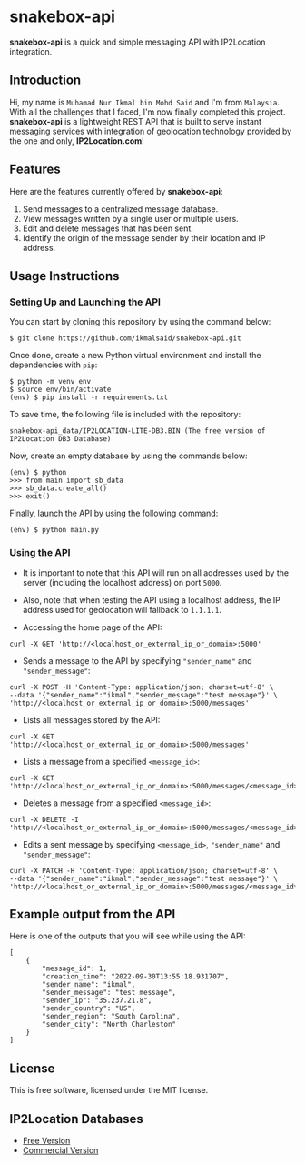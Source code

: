 # snakebox-api
**snakebox-api** is a quick and simple messaging API with IP2Location integration.

## Introduction
Hi, my name is `Muhamad Nur Ikmal bin Mohd Said` and I'm from `Malaysia`. With all the challenges that I faced, I'm now finally completed this project.
**snakebox-api** is a lightweight REST API that is built to serve instant messaging services with integration of geolocation technology
provided by the one and only, **IP2Location.com**!

## Features
Here are the features currently offered by **snakebox-api**:
1. Send messages to a centralized message database.
2. View messages written by a single user or multiple users.
3. Edit and delete messages that has been sent.
4. Identify the origin of the message sender by their location and IP address.

## Usage Instructions
### Setting Up and Launching the API
You can start by cloning this repository by using the command below:
```
$ git clone https://github.com/ikmalsaid/snakebox-api.git
```
Once done, create a new Python virtual environment and install the dependencies with `pip`:
```
$ python -m venv env
$ source env/bin/activate
(env) $ pip install -r requirements.txt
```
To save time, the following file is included with the repository:
```
snakebox-api_data/IP2LOCATION-LITE-DB3.BIN (The free version of IP2Location DB3 Database)
```
Now, create an empty database by using the commands below:
```
(env) $ python
>>> from main import sb_data
>>> sb_data.create_all()
>>> exit()
```
Finally, launch the API by using the following command:
```
(env) $ python main.py
```

### Using the API
* It is important to note that this API will run on all addresses used by the server (including the localhost address) on port `5000`.
* Also, note that when testing the API using a localhost address, the IP address used for geolocation will fallback to `1.1.1.1`.

* Accessing the home page of the API:
```
curl -X GET 'http://<localhost_or_external_ip_or_domain>:5000'
```
* Sends a message to the API by specifying `"sender_name"` and `"sender_message"`:
```
curl -X POST -H 'Content-Type: application/json; charset=utf-8' \
--data '{"sender_name":"ikmal","sender_message":"test message"}' \
'http://<localhost_or_external_ip_or_domain>:5000/messages'
```
* Lists all messages stored by the API:
```
curl -X GET 'http://<localhost_or_external_ip_or_domain>:5000/messages'
```
* Lists a message from a specified `<message_id>`:
```
curl -X GET 'http://<localhost_or_external_ip_or_domain>:5000/messages/<message_id>'
```
* Deletes a message from a specified `<message_id>`:
```
curl -X DELETE -I 'http://<localhost_or_external_ip_or_domain>:5000/messages/<message_id>'
```
* Edits a sent message by specifying `<message_id>`, `"sender_name"` and `"sender_message"`:
```
curl -X PATCH -H 'Content-Type: application/json; charset=utf-8' \
--data '{"sender_name":"ikmal","sender_message":"test message"}' \
'http://<localhost_or_external_ip_or_domain>:5000/messages/<message_id>'
```

## Example output from the API
Here is one of the outputs that you will see while using the API:
```
[
    {
        "message_id": 1,
        "creation_time": "2022-09-30T13:55:18.931707",
        "sender_name": "ikmal",
        "sender_message": "test message",
        "sender_ip": "35.237.21.8",
        "sender_country": "US",
        "sender_region": "South Carolina",
        "sender_city": "North Charleston"
    }
]
```

## License
This is free software, licensed under the MIT license.

## IP2Location Databases
- [Free Version](https://lite.ip2location.com/)
- [Commercial Version](https://ip2location.com/database/ip2location)
